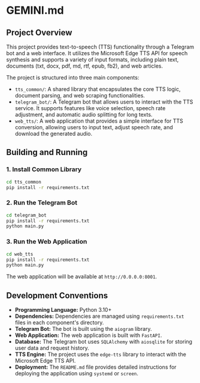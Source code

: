 # GEMINI.md

## Project Overview

This project provides text-to-speech (TTS) functionality through a Telegram bot and a web interface. It utilizes the Microsoft Edge TTS API for speech synthesis and supports a variety of input formats, including plain text, documents (txt, docx, pdf, md, rtf, epub, fb2), and web articles.

The project is structured into three main components:

*   `tts_common/`: A shared library that encapsulates the core TTS logic, document parsing, and web scraping functionalities.
*   `telegram_bot/`: A Telegram bot that allows users to interact with the TTS service. It supports features like voice selection, speech rate adjustment, and automatic audio splitting for long texts.
*   `web_tts/`: A web application that provides a simple interface for TTS conversion, allowing users to input text, adjust speech rate, and download the generated audio.

## Building and Running

### 1. Install Common Library

```bash
cd tts_common
pip install -r requirements.txt
```

### 2. Run the Telegram Bot

```bash
cd telegram_bot
pip install -r requirements.txt
python main.py
```

### 3. Run the Web Application

```bash
cd web_tts
pip install -r requirements.txt
python main.py
```

The web application will be available at `http://0.0.0.0:8001`.

## Development Conventions

*   **Programming Language:** Python 3.10+
*   **Dependencies:** Dependencies are managed using `requirements.txt` files in each component's directory.
*   **Telegram Bot:** The bot is built using the `aiogram` library.
*   **Web Application:** The web application is built with `FastAPI`.
*   **Database:** The Telegram bot uses `SQLAlchemy` with `aiosqlite` for storing user data and request history.
*   **TTS Engine:** The project uses the `edge-tts` library to interact with the Microsoft Edge TTS API.
*   **Deployment:** The `README.md` file provides detailed instructions for deploying the application using `systemd` or `screen`.

